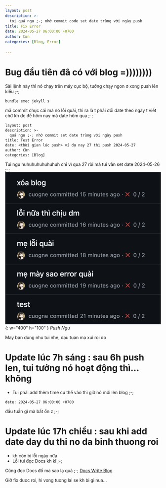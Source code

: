 ```yaml
---
layout: post
description: >-
  toi quá ngu ;-; nhớ commit code set date trùng với ngày push
title: Fix Error
date: 2024-05-27 06:00:00 +0700
author: Cừn
categories: [Blog, Error]

---
```


# Bug đầu tiên đã có với blog =))))))))

Sài lệnh này thì nó chạy trên máy cục bộ, tưởng chạy ngon ơ xong push lên kiểu ;-;

```console
bundle exec jekyll s
```

mă commit chục cái mà nó lỗi quài, thì ra là t phải đổi date theo ngày t viết chứ kh dc để hôm nay mà date hôm qua ;-;

```console
layout: post
description: >-
  quá ngu ;-; nhớ commit set date trùng với ngày push
title: Test Error
date: <thời gian lúc push> ví dụ nay 27 thì push 2024-05-27
author: Cừn
categories: [Blog]
```

Tui ngu huhuhuhuhuhuhuh chỉ vì qua 27 ròi mà tui vẫn set date 2024-05-26 ;-;
![Push Ngu](/img/pushngu.png){: w="400" h="100" }
_Push Ngu_

May ban dung nhu tui nhe, dau tuan ma xui roi do

# Update lúc 7h sáng : sau 6h push len, tui tưởng nó hoạt động thì... không
- Tui phải add thêm time cụ thể vào thì giờ nó mới lên blog ;-;
```console
date: 2024-05-27 06:00:00 +0700
```
đầu tuần gì mà bất ổn z ;-;

# Update lúc 17h chiều : sau khi add date day du thi no da binh thuong roi
- kh còn bị lỗi ngày nữa
- Lỗi tui đọc Docs kh kĩ ;-;

Cũng đọc Docs đồ mà sao lạ quá ;-; [Docs Write Blog](https://chirpy.cotes.page/posts/write-a-new-post/)

Giờ fix duoc roi, hi vong tuong lai se kh bi gi nua...
